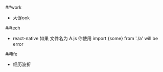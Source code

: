 ##work

* 大促ook

##tech   

* react-native 如果 文件名为 A.js 你使用 import {some} from './a' will be error     

##life			

* 经历波折
